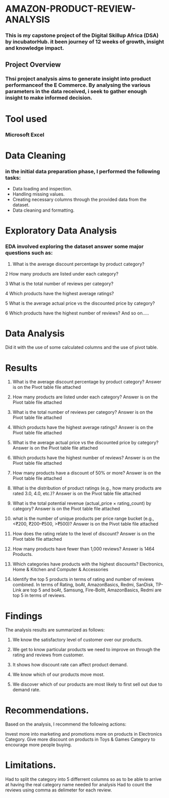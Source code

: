 # AMAZON-PRODUCT-REVIEW-ANALYSIS

### This is my capstone project of the Digital Skillup Africa (DSA) by incubatorHub. it been journey of 12 weeks of growth, insight and knowledge impact. 

## Project Overview
### Thsi project analysis aims to generate insight into product performanceof the E Commerce. By analysing the various parameters in the data received, i seek to gather enough insight to make informed decision.
# Tool used
### Microsoft Excel

# Data Cleaning
### in the initial data preparation phase, I performed the following tasks:

  - Data loading and inspection.
  - Handling missing values.
  - Creating necessary columns through the provided data from the dataset.
  - Data cleaning and formatting.

# Exploratory Data Analysis
### EDA involved exploring the dataset answer some major questions such as:

1. What is the average discount percentage by product category?
   
2 How many products are listed under each category?

3 What is the total number of reviews per category?

4 Which products have the highest average ratings?

5 What is the average actual price vs the discounted price by category?

6 Which products have the highest number of reviews? And so on.....

# Data Analysis
Did it with the use of some calculated columns and the use of pivot table.

# Results

 1. What is the average discount percentage by product category? Answer is on the Pivot table file attached
   
2. How many products are listed under each category? Answer is on the Pivot table file attached
   
3. What is the total number of reviews per category? Answer is on the Pivot table file attached
   
4. Which products have the highest average ratings? Answer is on the Pivot table file attached

5. What is the average actual price vs the discounted price by category? Answer is on the Pivot table file attached

6. Which products have the highest number of reviews? Answer is on the Pivot table file attached
   
7. How many products have a discount of 50% or more? Answer is on the Pivot table file attached

8. What is the distribution of product ratings (e.g., how many products are rated 3.0, 4.0, etc.)? Answer is on the Pivot table file attached

9.  What is the total potential revenue (actual_price × rating_count) by category? Answer is on the Pivot table file attached

10.  what is the number of unique products per price range bucket (e.g., <₹200, ₹200–₹500, >₹500)? Answer is on the Pivot table file attached
    
11. How does the rating relate to the level of discount? Answer is on the Pivot table file attached
    
12. How many products have fewer than 1,000 reviews? Answer is 1464 Products.
    
13. Which categories have products with the highest discounts? Electronics, Home & Kitchen and Computer & Accessories

14. Identify the top 5 products in terms of rating and number of reviews combined. In terms of Rating, boAt, AmazonBasics, Redmi, SanDisk, TP-Link are top 5 and boAt, Samsung, Fire-Boltt, AmazonBasics, Redmi are top 5 in terms of reviews.

   # Findings
The analysis results are summarized as follows:

1. We know the satisfactory level of customer over our products.

2. We get to know particular products we need to improve on through the rating and reviews from customer.
  
3. It shows how discount rate can affect product demand.

4. We know which of our products move most.

5. We discover which of our products are most likely to first sell out due to demand rate.

# Recommendations.
Based on the analysis, I recommend the following actions:

Invest more into marketing and promotions more on products in Electronics Category.
Give more discount on products in Toys & Games Category to encourage more people buying.

# Limitations.
Had to split the category into 5 differrent columns so as to be able to arrive at having the real category name needed for analysis
Had to count the reviews using comma as delimeter for each review.
